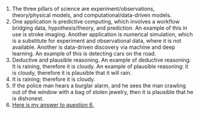 1. The three pillars of science are experiment/observations, theory/physical models, and computational/data-driven models.  
2.	One application is predictive computing, which involves a workflow bridging data, hypothesis/theory, and prediction. An example of this in use is stroke imaging. Another application is numerical simulation, which is a substitute for experiment and observational data, where it is not available. Another is data-driven discovery via machine and deep learning. An example of this is detecting cars on the road. 
3.	Deductive and plausible reasoning. An example of deductive reasoning: It is raining, therefore it is cloudy. An example of plausible reasoning: it is cloudy, therefore it is plausible that it will rain.
4.	It is raining;  therefore it is cloudy.
5.	If the police man hears a burglar alarm, and he sees the man crawling out of the window with a bag of stolen jewelry, then it is plausible that he is dishonest.
6. [Here is my answer to question 6.](Question6.jpg)	 
